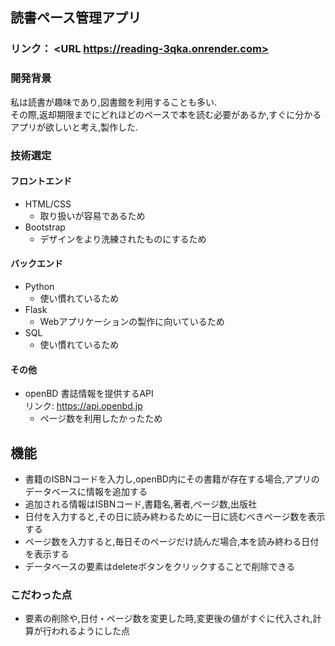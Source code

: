 ## 読書ペース管理アプリ
### リンク： <URL https://reading-3qka.onrender.com>
### 開発背景
私は読書が趣味であり,図書館を利用することも多い.  
その際,返却期限までにどれほどのペースで本を読む必要があるか,すぐに分かるアプリが欲しいと考え,製作した.
### 技術選定
#### フロントエンド
- HTML/CSS
	- 取り扱いが容易であるため
- Bootstrap
	- デザインをより洗練されたものにするため
#### バックエンド
- Python
	- 使い慣れているため
- Flask
	- Webアプリケーションの製作に向いているため
- SQL
	- 使い慣れているため
#### その他
- openBD
書誌情報を提供するAPI   
リンク: https://api.openbd.jp
	- ページ数を利用したかったため
## 機能
- 書籍のISBNコードを入力し,openBD内にその書籍が存在する場合,アプリのデータベースに情報を追加する
- 追加される情報はISBNコード,書籍名,著者,ページ数,出版社
- 日付を入力すると,その日に読み終わるために一日に読むべきページ数を表示する
- ページ数を入力すると,毎日そのページだけ読んだ場合,本を読み終わる日付を表示する
- データベースの要素はdeleteボタンをクリックすることで削除できる
### こだわった点
- 要素の削除や,日付・ページ数を変更した時,変更後の値がすぐに代入され,計算が行われるようにした点
